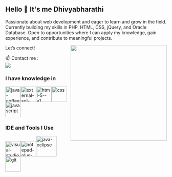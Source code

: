 ## Hello 👋 It's me Dhivyabharathi
Passionate about web development and eager to learn and grow in the field. Currently building my skills in PHP, HTML, CSS, jQuery, and Oracle Database. Open to opportunities where I can apply my knowledge, gain experience, and contribute to meaningful projects.

Let’s connect!
<img align="right" width="300" height="300" src="https://media.tenor.com/S59bPkT0pqcAAAAC/programming.gif">


 📫 Contact me :
<br /> [<img aligh="right" src="https://img.shields.io/badge/LinkedIn-0077B5?style=for-the-badge&logo=linkedin&logoColor=white" />](https://www.linkedin.com/in/dhivyabharathi-velu-81a77520b/)

### I have knowledge in
<img width="48" height="48" src="https://img.icons8.com/fluency/48/java-coffee-cup-logo.png" alt="java-coffee-cup-logo"/><img width="48" height="48" src="https://img.icons8.com/external-flaticons-lineal-color-flat-icons/48/external-sql-mobile-app-development-flaticons-lineal-color-flat-icons.png" alt="external-sql-mobile-app-development-flaticons-lineal-color-flat-icons"/><img width="48" height="48" src="https://img.icons8.com/color/48/html-5--v1.png" alt="html-5--v1"/><img width="48" height="48" src="https://img.icons8.com/stickers/48/css.png" alt="css"/><img width="48" height="48" src="https://img.icons8.com/arcade/48/javascript.png" alt="javascript"/>

### IDE and Tools I Use
<img width="48" height="48" src="https://img.icons8.com/nolan/48/visual-studio-code-2019.png" alt="visual-studio-code-2019"/><img width="48" height="48" src="https://img.icons8.com/color/48/notepad-plus-plus.png" alt="notepad-plus-plus"/><img width="64" height="64" src="https://img.icons8.com/nolan/64/java-eclipse.png" alt="java-eclipse"/><img width="48" height="48" src="https://img.icons8.com/color/48/git.png" alt="git"/>



